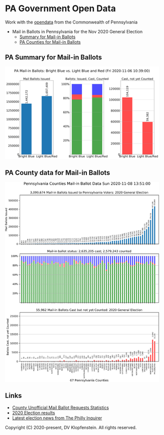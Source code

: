 # PA Government Open Data
Work with the [opendata](https://data.pa.gov/) from the Commonwealth of Pennsylvania

* Mail in Ballots in Pennsylvania for the Nov 2020 General Election
  * [Summary for Mail-in Ballots](#pa-summary-for-mail-in-ballots)
  * [PA Counties for Mail-in Ballots](#pa-county-data-for-mail-in-ballots)

## PA Summary for Mail-in Ballots
![Red Blue](/doc/images/mail_ballot_red_blue.png)    

## PA County data for Mail-in Ballots
![Counties](/doc/images/mail_ballot_all.png)    

## Links

* [County Unofficial Mail Ballot Requests Statistics](https://data.pa.gov/Government-Efficiency-Citizen-Engagement/2020-General-Election-Unofficial-Mail-Ballot-Proce/pg3c-9a9m)
* [2020 Election results](https://www.inquirer.com/politics/election/inq/pennsylvania-election-results-2020-20201103.html)
* [Latest election news from The Philly Inquirer](https://www.inquirer.com/politics/election/live/elections-2020-results-candidates-updates-news-pennsylvania-20201106.html)

Copyright (C) 2020-present, DV Klopfenstein. All rights reserved.
